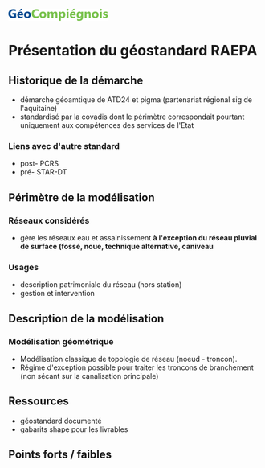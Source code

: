 ![picto](https://github.com/sigagglocompiegne/orga_gest_igeo/blob/master/doc/img/geocompiegnois_2020_reduit_v2.png)

# Présentation du géostandard RAEPA

## Historique de la démarche

* démarche géoamtique de ATD24 et pigma (partenariat régional sig de l'aquitaine)
* standardisé par la covadis dont le périmètre correspondait pourtant uniquement aux compétences des services de l'Etat

### Liens avec d'autre standard

* post- PCRS
* pré- STAR-DT

## Périmètre de la modélisation

### Réseaux considérés

* gère les réseaux eau et assainissement **à l'exception du réseau pluvial de surface (fossé, noue, technique alternative, caniveau** 

### Usages

* description patrimoniale du réseau (hors station)
* gestion et intervention

## Description de la modélisation

###



###  Modélisation géométrique

* Modélisation classique de topologie de réseau (noeud - troncon).
* Régime d'exception possible pour traiter les troncons de branchement (non sécant sur la canalisation principale)


## Ressources

* géostandard documenté
* gabarits shape pour les livrables

## Points forts / faibles

